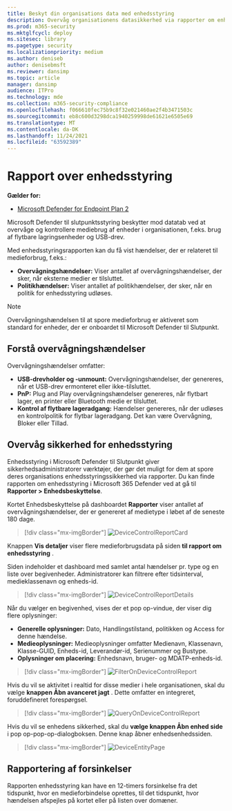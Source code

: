 ```yaml
---
title: Beskyt din organisations data med enhedsstyring
description: Overvåg organisationens datasikkerhed via rapporter om enhedsstyring.
ms.prod: m365-security
ms.mktglfcycl: deploy
ms.sitesec: library
ms.pagetype: security
ms.localizationpriority: medium
ms.author: deniseb
author: denisebmsft
ms.reviewer: dansimp
ms.topic: article
manager: dansimp
audience: ITPro
ms.technology: mde
ms.collection: m365-security-compliance
ms.openlocfilehash: f066610fec75b9c8f32e021460ae2f4b3471503c
ms.sourcegitcommit: eb8c600d3298dca1940259998de61621e6505e69
ms.translationtype: MT
ms.contentlocale: da-DK
ms.lasthandoff: 11/24/2021
ms.locfileid: "63592389"
---
```

# <a name="device-control-report"></a>Rapport over enhedsstyring

**Gælder for:** 
- [Microsoft Defender for Endpoint Plan 2](https://go.microsoft.com/fwlink/p/?linkid=2154037)

Microsoft Defender til slutpunktsstyring beskytter mod datatab ved at overvåge og kontrollere mediebrug af enheder i organisationen, f.eks. brug af flytbare lagringsenheder og USB-drev.

Med enhedsstyringsrapporten kan du få vist hændelser, der er relateret til medieforbrug, f.eks.:

- **Overvågningshændelser:** Viser antallet af overvågningshændelser, der sker, når eksterne medier er tilsluttet.
- **Politikhændelser:** Viser antallet af politikhændelser, der sker, når en politik for enhedsstyring udløses.

> [!NOTE]
> Overvågningshændelsen til at spore medieforbrug er aktiveret som standard for enheder, der er onboardet til Microsoft Defender til Slutpunkt.

## <a name="understanding-the-audit-events"></a>Forstå overvågningshændelser

Overvågningshændelser omfatter:

- **USB-drevholder og -unmount:** Overvågningshændelser, der genereres, når et USB-drev ermonteret eller ikke-tilsluttet.
- **PnP:** Plug and Play overvågningshændelser genereres, når flytbart lager, en printer eller Bluetooth medie er tilsluttet.
- **Kontrol af flytbare lageradgang:** Hændelser genereres, når der udløses en kontrolpolitik for flytbar lageradgang. Det kan være Overvågning, Bloker eller Tillad.

## <a name="monitor-device-control-security"></a>Overvåg sikkerhed for enhedsstyring

Enhedsstyring i Microsoft Defender til Slutpunkt giver sikkerhedsadministratorer værktøjer, der gør det muligt for dem at spore deres organisations enhedsstyringssikkerhed via rapporter. Du kan finde rapporten om enhedsstyring i Microsoft 365 Defender ved at gå til **Rapporter > Enhedsbeskyttelse**.

Kortet Enhedsbeskyttelse på dashboardet **Rapporter** viser antallet af overvågningshændelser, der er genereret af medietype i løbet af de seneste 180 dage.

> [!div class="mx-imgBorder"]
> ![DeviceControlReportCard](https://user-images.githubusercontent.com/81826151/138504137-e9a7673e-e988-48cd-820d-2625ec6df352.png)

Knappen **Vis detaljer** viser flere medieforbrugsdata på siden **til rapport om enhedsstyring** .

Siden indeholder et dashboard med samlet antal hændelser pr. type og en liste over begivenheder. Administratorer kan filtrere efter tidsinterval, medieklassenavn og enheds-id.

> [!div class="mx-imgBorder"]
> ![DeviceControlReportDetails](images/Detaileddevicecontrolreport.png)

Når du vælger en begivenhed, vises der et pop op-vindue, der viser dig flere oplysninger:

- **Generelle oplysninger:** Dato, Handlingstilstand, politikken og Access for denne hændelse.
- **Medieoplysninger:** Medieoplysninger omfatter Medienavn, Klassenavn, Klasse-GUID, Enheds-id, Leverandør-id, Serienummer og Bustype.
- **Oplysninger om placering:** Enhedsnavn, bruger- og MDATP-enheds-id.

> [!div class="mx-imgBorder"]
> ![FilterOnDeviceControlReport](images/devicecontrolreportfilter.png)

Hvis du vil se aktivitet i realtid for disse medier i hele organisationen, skal du vælge **knappen Åbn avanceret jagt** . Dette omfatter en integreret, foruddefineret forespørgsel.

> [!div class="mx-imgBorder"]
> ![QueryOnDeviceControlReport](images/Devicecontrolreportquery.png)

Hvis du vil se enhedens sikkerhed, skal du **vælge knappen Åbn enhed side** i pop op-pop-op-dialogboksen. Denne knap åbner enhedsenhedssiden.

> [!div class="mx-imgBorder"]
> ![DeviceEntityPage](images/Devicesecuritypage.png)

## <a name="reporting-delays"></a>Rapportering af forsinkelser

Rapporten enhedsstyring kan have en 12-timers forsinkelse fra det tidspunkt, hvor en medieforbindelse oprettes, til det tidspunkt, hvor hændelsen afspejles på kortet eller på listen over domæner.

